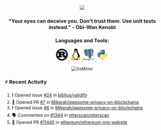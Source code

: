 <p align="center">
    <img src="https://github.com/0xMimir/0xMimir/blob/51bf3f06c7d04d019c1678a04a754d4bf04b8a8e/obi-wan.gif?raw=true" />
</p>

<h3 align="center">
    "Your eyes can deceive you. Don't trust them. Use unit tests instead." - Obi-Wan Kenobi
</h3>

<h3 align="center">Languages and Tools:</h3>

<p align="center">
   <a href="https://www.rust-lang.org" target="_blank" rel="noreferrer"> <img src="https://raw.githubusercontent.com/devicons/devicon/master/icons/rust/rust-plain.svg" alt="rust" width="40" height="40"/> </a>
   <a href="https://www.linux.org/" target="_blank" rel="noreferrer"> <img src="https://raw.githubusercontent.com/devicons/devicon/master/icons/linux/linux-original.svg" alt="linux" width="40" height="40"/> </a>
   <a href="https://www.postgresql.org" target="_blank" rel="noreferrer"> <img src="https://raw.githubusercontent.com/devicons/devicon/master/icons/postgresql/postgresql-original-wordmark.svg" alt="postgresql" width="40" height="40"/> </a> 
   <a href="https://www.python.org" target="_blank" rel="noreferrer"> <img src="https://raw.githubusercontent.com/devicons/devicon/master/icons/python/python-original.svg" alt="python" width="40" height="40"/> </a> 
</p>

<p align="center"><img  src="https://github-readme-stats.vercel.app/api?username=0xMimir&theme=transparent" alt="0xMimir" /></p>


### :zap: Recent Activity

<!--START_SECTION:activity-->
1. ❗ Opened issue [#24](https://github.com/biblius/validify/issues/24) in [biblius/validify](https://github.com/biblius/validify)
2. 💪 Opened PR [#7](https://github.com/Mikerah/awesome-privacy-on-blockchains/pull/7) in [Mikerah/awesome-privacy-on-blockchains](https://github.com/Mikerah/awesome-privacy-on-blockchains)
3. ❗ Opened issue [#6](https://github.com/Mikerah/awesome-privacy-on-blockchains/issues/6) in [Mikerah/awesome-privacy-on-blockchains](https://github.com/Mikerah/awesome-privacy-on-blockchains)
4. 🗣 Commented on [#1344](https://github.com/otterscan/otterscan/issues/1344#issuecomment-1766735165) in [otterscan/otterscan](https://github.com/otterscan/otterscan)
5. 💪 Opened PR [#11445](https://github.com/ethereum/ethereum-org-website/pull/11445) in [ethereum/ethereum-org-website](https://github.com/ethereum/ethereum-org-website)
<!--END_SECTION:activity-->